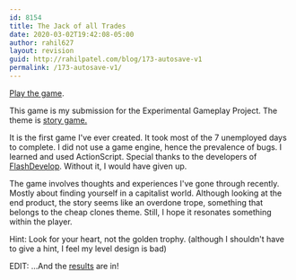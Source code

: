 ```yaml
---
id: 8154
title: The Jack of all Trades
date: 2020-03-02T19:42:08-05:00
author: rahil627
layout: revision
guid: http://rahilpatel.com/blog/173-autosave-v1
permalink: /173-autosave-v1/
---
```

<a href="http://www.rahilpatel.com/the_jack_of_all_trades.html">Play the game</a>.

This game is my submission for the Experimental Gameplay Project. The theme is <a href="http://experimentalgameplay.com/blog/2011/09/story-game-in-september-2011/">story game.</a>

It is the first game I've ever created. It took most of the 7 unemployed days to complete. I did not use a game engine, hence the prevalence of bugs. I learned and used ActionScript. Special thanks to the developers of <a href="http://www.flashdevelop.org/wikidocs/index.php?title=Main_Page">FlashDevelop</a>. Without it, I would have given up.

The game involves thoughts and experiences I've gone through recently. Mostly about finding yourself in a capitalist world. Although looking at the end product, the story seems like an overdone trope, something that belongs to the cheap clones theme. Still, I hope it resonates something within the player.

Hint: Look for your heart, not the golden trophy. (although I shouldn't have to give a hint, I feel my level design is bad)

EDIT: ...And the <a href="http://experimentalgameplay.com/blog/2011/09/story-game-roundup/">results</a> are in!